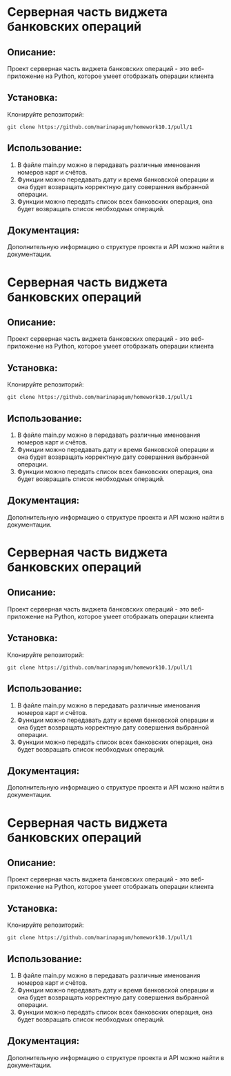 # Серверная часть виджета банковских операций

## Описание:

Проект серверная часть виджета банковских операций - это веб-приложение на Python, которое умеет отображать операции клиента
## Установка:

 Клонируйте репозиторий:
```
git clone https://github.com/marinapagum/homework10.1/pull/1
```


## Использование:

1. В файле main.py можно в передавать различные именования номеров карт и счётов.
2. Функции можно передавать дату и время банковской операции и она будет возвращать корректную дату совершения выбранной операции.
3. Функции можно передать список всех банковских операция, она будет возвращать список необходмых операций.

## Документация:

Дополнительную информацию о структуре проекта и API можно найти в документации.
# Серверная часть виджета банковских операций

## Описание:

Проект серверная часть виджета банковских операций - это веб-приложение на Python, которое умеет отображать операции клиента
## Установка:

 Клонируйте репозиторий:
```
git clone https://github.com/marinapagum/homework10.1/pull/1
```


## Использование:

1. В файле main.py можно в передавать различные именования номеров карт и счётов.
2. Функции можно передавать дату и время банковской операции и она будет возвращать корректную дату совершения выбранной операции.
3. Функции можно передать список всех банковских операция, она будет возвращать список необходмых операций.

## Документация:

Дополнительную информацию о структуре проекта и API можно найти в документации.
# Серверная часть виджета банковских операций

## Описание:

Проект серверная часть виджета банковских операций - это веб-приложение на Python, которое умеет отображать операции клиента
## Установка:

 Клонируйте репозиторий:
```
git clone https://github.com/marinapagum/homework10.1/pull/1
```


## Использование:

1. В файле main.py можно в передавать различные именования номеров карт и счётов.
2. Функции можно передавать дату и время банковской операции и она будет возвращать корректную дату совершения выбранной операции.
3. Функции можно передать список всех банковских операция, она будет возвращать список необходмых операций.

## Документация:

Дополнительную информацию о структуре проекта и API можно найти в документации.
# Серверная часть виджета банковских операций

## Описание:

Проект серверная часть виджета банковских операций - это веб-приложение на Python, которое умеет отображать операции клиента
## Установка:

 Клонируйте репозиторий:
```
git clone https://github.com/marinapagum/homework10.1/pull/1
```


## Использование:

1. В файле main.py можно в передавать различные именования номеров карт и счётов.
2. Функции можно передавать дату и время банковской операции и она будет возвращать корректную дату совершения выбранной операции.
3. Функции можно передать список всех банковских операция, она будет возвращать список необходмых операций.

## Документация:

Дополнительную информацию о структуре проекта и API можно найти в документации.

